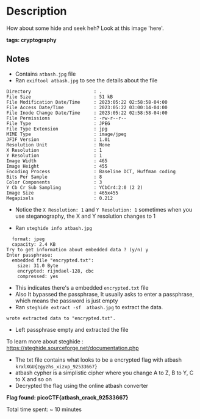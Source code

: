 # Description
How about some hide and seek heh? Look at this image 'here'.


**tags: cryptography**

## Notes
- Contains `atbash.jpg` file
- Ran `exiftool atbash.jpg` to see the details about the file
```File Name                       : atbash.jpg
Directory                       : .
File Size                       : 51 kB
File Modification Date/Time     : 2023:05:22 02:58:58-04:00
File Access Date/Time           : 2023:05:22 03:00:14-04:00
File Inode Change Date/Time     : 2023:05:22 02:58:58-04:00
File Permissions                : -rw-r--r--
File Type                       : JPEG
File Type Extension             : jpg
MIME Type                       : image/jpeg
JFIF Version                    : 1.01
Resolution Unit                 : None
X Resolution                    : 1
Y Resolution                    : 1
Image Width                     : 465
Image Height                    : 455
Encoding Process                : Baseline DCT, Huffman coding
Bits Per Sample                 : 8
Color Components                : 3
Y Cb Cr Sub Sampling            : YCbCr4:2:0 (2 2)
Image Size                      : 465x455
Megapixels                      : 0.212
```

- Notice the `X Resolution: 1` and `Y Resolution: 1` sometimes when you use steganography, the X and Y resolution changes to 1

- Ran `steghide info atbash.jpg` 

```"atbash.jpg":
  format: jpeg
  capacity: 2.4 KB
Try to get information about embedded data ? (y/n) y
Enter passphrase: 
  embedded file "encrypted.txt":
    size: 31.0 Byte
    encrypted: rijndael-128, cbc
    compressed: yes
```

- This indicates there's a embedded `encrypted.txt` file
- Also It bypassed the passphrase, It usually asks to enter a passphrase, which means the password is just empty
- Ran `steghide extract -sf  atbash.jpg` to extract the data.

```Enter passphrase: 
wrote extracted data to "encrypted.txt".
```

- Left passphrase empty and extracted the file

To learn more about steghide : https://steghide.sourceforge.net/documentation.php


- The txt file contains what looks to be a encrypted flag with atbash `krxlXGU{zgyzhs_xizxp_92533667}` 
- atbash cypher is a simplistic cipher where you change A to Z, B to Y, C to X and so on
- Decrypted the flag using the online atbash converter

**Flag found: picoCTF{atbash_crack_92533667}**


Total time spent: ~ 10 minutes

